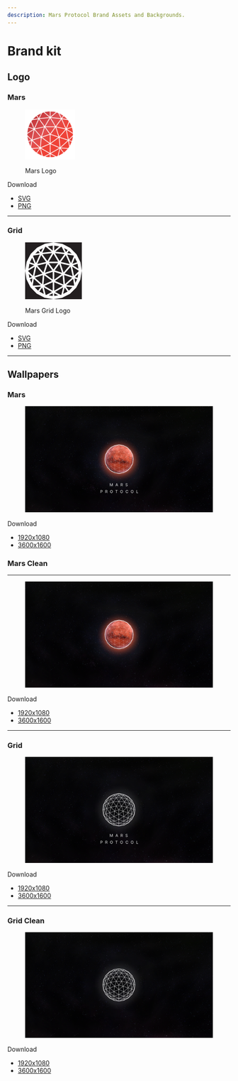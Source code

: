 ```yaml
---
description: Mars Protocol Brand Assets and Backgrounds.
---
```


# Brand kit

## Logo

### Mars

<div align="left"><figure><img src="../.gitbook/assets/mars.svg" alt="" width="113"><figcaption><p>Mars Logo</p></figcaption></figure></div>

Download

* [SVG](https://raw.githubusercontent.com/mars-protocol/mars-gitbook/refs/heads/main/.gitbook/assets/mars.svg)
* [PNG](https://raw.githubusercontent.com/mars-protocol/mars-gitbook/refs/heads/main/.gitbook/assets/mars.png)

***

### Grid

<div align="left"><figure><img src="../.gitbook/assets/mars-grid-preview.svg" alt="" width="128"><figcaption><p>Mars Grid Logo</p></figcaption></figure></div>

Download

* [SVG](https://raw.githubusercontent.com/mars-protocol/mars-gitbook/refs/heads/main/.gitbook/assets/mars-grid.png)
* [PNG](https://files.gitbook.com/v0/b/gitbook-x-prod.appspot.com/o/spaces%2FQ1QJGh6xDAza1TZJ10LB%2Fuploads%2FZMVlFcmx4BWpxFg3OCD6%2Fmars-grid.png?alt=media\&token=e2283d2b-eca2-4151-b6ae-19e2b3f88651)

***

## Wallpapers

### Mars

<figure><img src="../.gitbook/assets/mars-protocol-1920x1080.png" alt=""><figcaption></figcaption></figure>

Download&#x20;

* [1920x1080](https://raw.githubusercontent.com/mars-protocol/mars-gitbook/refs/heads/main/.gitbook/assets/mars-protocol-1920x1080.png)
* [3600x1600](https://raw.githubusercontent.com/mars-protocol/mars-gitbook/refs/heads/main/.gitbook/assets/mars-protocol-3600x1600.png)

### Mars Clean

***

<figure><img src="../.gitbook/assets/mars-protocol-clean-1920x1080.png" alt=""><figcaption></figcaption></figure>

Download&#x20;

* [1920x1080](https://raw.githubusercontent.com/mars-protocol/mars-gitbook/refs/heads/main/.gitbook/assets/mars-protocol-clean-1920x1080.png)
* [3600x1600](https://raw.githubusercontent.com/mars-protocol/mars-gitbook/refs/heads/main/.gitbook/assets/mars-protocol-clean-3600x1600.png)

***

### Grid

<figure><img src="../.gitbook/assets/mars-protocol-grid-1920x1080.png" alt=""><figcaption></figcaption></figure>

Download&#x20;

* [1920x1080](https://raw.githubusercontent.com/mars-protocol/mars-gitbook/refs/heads/main/.gitbook/assets/mars-protocol-grid-1920x1080.png)
* [3600x1600](https://raw.githubusercontent.com/mars-protocol/mars-gitbook/refs/heads/main/.gitbook/assets/mars-protocol-grid-3600x1600.png)

***

### Grid Clean

<figure><img src="../.gitbook/assets/mars-protocol-grid-clean-1920x1080.png" alt=""><figcaption></figcaption></figure>

Download&#x20;

* [1920x1080](https://raw.githubusercontent.com/mars-protocol/mars-gitbook/refs/heads/main/.gitbook/assets/mars-protocol-grid-clean-1920x1080.png)
* [3600x1600](https://raw.githubusercontent.com/mars-protocol/mars-gitbook/refs/heads/main/.gitbook/assets/mars-protocol-grid-clean-3600x1600.png)

